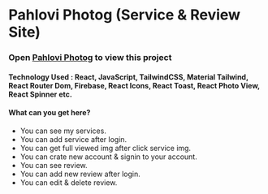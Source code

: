 # Pahlovi Photog (Service & Review Site)

### Open [Pahlovi Photog](https://pahlovi-photog.web.app/) to view this project

#### Technology Used : React, JavaScript, TailwindCSS, Material Tailwind, React Router Dom, Firebase, React Icons, React Toast, React Photo View, React Spinner etc.

#### What can you get here?

-   You can see my services.
-   You can add service after login.
-   You can get full viewed img after click service img.
-   You can crate new account & signin to your account.
-   You can see review.
-   You can add new review after login.
-   You can edit & delete review.
